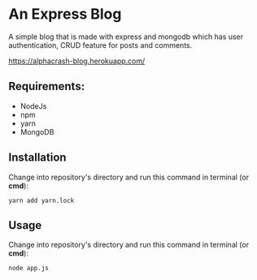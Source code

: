 # An Express Blog

A simple blog that is made with express and mongodb which has user authentication, CRUD feature for posts and comments.

https://alphacrash-blog.herokuapp.com/

## Requirements:

* NodeJs
* npm
* yarn
* MongoDB

## Installation

Change into repository's directory and run this command in terminal (or **cmd**):

    yarn add yarn.lock

## Usage

Change into repository's directory and run this command in terminal (or **cmd**):

    node app.js
